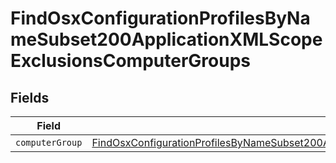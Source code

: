 # FindOsxConfigurationProfilesByNameSubset200ApplicationXMLScopeExclusionsComputerGroups


## Fields

| Field                                                                                                                                                                                                                                 | Type                                                                                                                                                                                                                                  | Required                                                                                                                                                                                                                              | Description                                                                                                                                                                                                                           |
| ------------------------------------------------------------------------------------------------------------------------------------------------------------------------------------------------------------------------------------- | ------------------------------------------------------------------------------------------------------------------------------------------------------------------------------------------------------------------------------------- | ------------------------------------------------------------------------------------------------------------------------------------------------------------------------------------------------------------------------------------- | ------------------------------------------------------------------------------------------------------------------------------------------------------------------------------------------------------------------------------------- |
| `computerGroup`                                                                                                                                                                                                                       | [FindOsxConfigurationProfilesByNameSubset200ApplicationXMLScopeExclusionsComputerGroupsComputerGroup](../../models/operations/findosxconfigurationprofilesbynamesubset200applicationxmlscopeexclusionscomputergroupscomputergroup.md) | :heavy_minus_sign:                                                                                                                                                                                                                    | N/A                                                                                                                                                                                                                                   |
